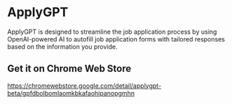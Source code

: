 # ApplyGPT

ApplyGPT is designed to streamline the job application process by using OpenAI-powered AI to autofill job application forms with tailored responses based on the information you provide. 

## Get it on Chrome Web Store

https://chromewebstore.google.com/detail/applygpt-beta/gpfdbolbomlaomkbkafaohipanopgmhn

